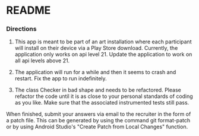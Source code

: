 # README #


### Directions ###

1.  This app is meant to be part of an art installation where each participant will install on their
device via a Play Store download.  Currently, the application only works on api level 21.  Update the
application to work on all api levels above 21.

2.  The application will run for a while and then it seems to crash and restart.  Fix the app to
run indefinitely.

3.  The class Checker in bad shape and needs to be refactored.  Please refactor the code until it is
as close to your personal standards of coding as you like.  Make sure that the associated
instrumented tests still pass.

When finished, submit your answers via email to the recruiter in the form of a patch file.  This can
be generated by using the command git format-patch or by using Android Studio's "Create Patch from
Local Changes" function.
